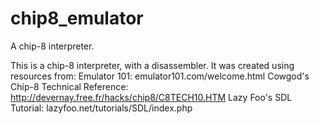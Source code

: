 # chip8_emulator
A chip-8 interpreter.

This is a chip-8 interpreter, with a disassembler.
It was created using resources from:
Emulator 101: emulator101.com/welcome.html
Cowgod's Chip-8 Technical Reference: http://devernay.free.fr/hacks/chip8/C8TECH10.HTM
Lazy Foo's SDL Tutorial: lazyfoo.net/tutorials/SDL/index.php
